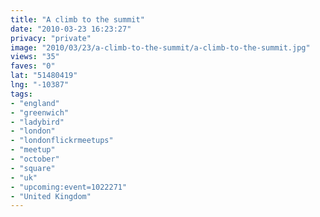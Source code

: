 ```yaml
---
title: "A climb to the summit"
date: "2010-03-23 16:23:27"
privacy: "private"
image: "2010/03/23/a-climb-to-the-summit/a-climb-to-the-summit.jpg"
views: "35"
faves: "0"
lat: "51480419"
lng: "-10387"
tags:
- "england"
- "greenwich"
- "ladybird"
- "london"
- "londonflickrmeetups"
- "meetup"
- "october"
- "square"
- "uk"
- "upcoming:event=1022271"
- "United Kingdom"
---
```

<a href="http://www.phillprice.com/2010/03/23/a-climb-to-the-summit" rel="nofollow"></a>

